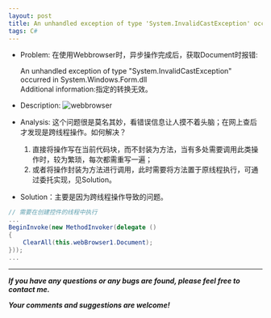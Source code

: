 ```yaml
---
layout: post
title: An unhandled exception of type 'System.InvalidCastException' occurred in System.Windows.Form.dll 
tags: C#
---
```

- Problem: 在使用Webbrowser时，异步操作完成后，获取Document时报错:

  An unhandled exception of type "System.InvalidCastException" occurred in System.Windows.Form.dll   
  Additional information:指定的转换无效。

- Description: 
![webbrowser](https://github.com/heartsuit/heartsuit.github.io/raw/master/pictures/webbrowser.png)

- Analysis: 
这个问题很是莫名其妙，看错误信息让人摸不着头脑；在网上查后才发现是跨线程操作。如何解决？
  
  1. 直接将操作写在当前代码块，而不封装为方法，当有多处需要调用此类操作时，较为繁琐，每次都需重写一遍；
  2. 或者将操作封装为方法进行调用，此时需要将方法置于原线程执行，可通过委托实现，见Solution。

- Solution：主要是因为跨线程操作导致的问题。

``` csharp
// 需要在创建控件的线程中执行
...
BeginInvoke(new MethodInvoker(delegate ()
{
    ClearAll(this.webBrowser1.Document);
}));
...
```

---
***If you have any questions or any bugs are found, please feel free to contact me.***

***Your comments and suggestions are welcome!***
